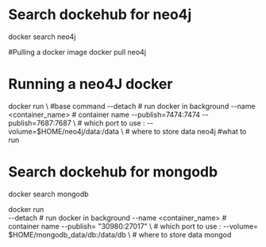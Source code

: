 # Search dockehub for neo4j
 docker search neo4j

#Pulling a docker image
docker pull neo4j

# Running a neo4J docker
docker run \                                        #base command
    --detach                                        # run docker in background
    --name  <container_name>                                  # container name
    --publish=7474:7474 --publish=7687:7687 \       # which port to use <choice>:<default>
    --volume=$HOME/neo4j/data:/data \               # where to store data
    neo4j                                           #what to run


# Search dockehub for mongodb
 docker search mongodb


docker run \
    --detach                                        # run docker in background
    --name  <container_name>                        # container name
    --publish= "30980:27017" \                      # which port to use <choice>:<default>
    --volume= $HOME/mongodb_data/db:/data/db \      # where to store data
    mongod




